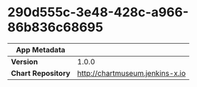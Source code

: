 # 290d555c-3e48-428c-a966-86b836c68695

|App Metadata||
|---|---|
| **Version** | 1.0.0 |
| **Chart Repository** | http://chartmuseum.jenkins-x.io |
